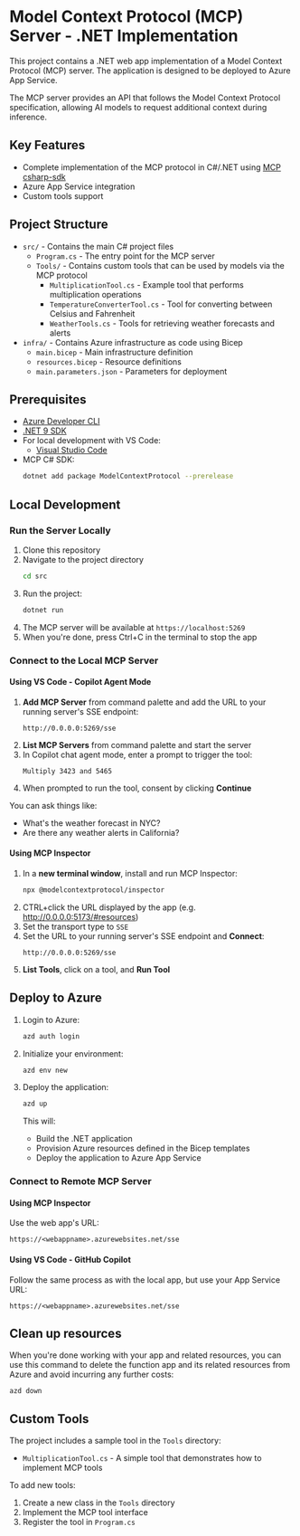 # Model Context Protocol (MCP) Server - .NET Implementation

This project contains a .NET web app implementation of a Model Context Protocol (MCP) server. The application is designed to be deployed to Azure App Service.

The MCP server provides an API that follows the Model Context Protocol specification, allowing AI models to request additional context during inference.

## Key Features

- Complete implementation of the MCP protocol in C#/.NET using [MCP csharp-sdk](https://github.com/modelcontextprotocol/csharp-sdk)
- Azure App Service integration
- Custom tools support

## Project Structure

- `src/` - Contains the main C# project files
  - `Program.cs` - The entry point for the MCP server
  - `Tools/` - Contains custom tools that can be used by models via the MCP protocol
    - `MultiplicationTool.cs` - Example tool that performs multiplication operations
    - `TemperatureConverterTool.cs` - Tool for converting between Celsius and Fahrenheit
    - `WeatherTools.cs` - Tools for retrieving weather forecasts and alerts
- `infra/` - Contains Azure infrastructure as code using Bicep
  - `main.bicep` - Main infrastructure definition
  - `resources.bicep` - Resource definitions
  - `main.parameters.json` - Parameters for deployment

## Prerequisites

- [Azure Developer CLI](https://aka.ms/azd)
- [.NET 9 SDK](https://dotnet.microsoft.com/download)
- For local development with VS Code:
  - [Visual Studio Code](https://code.visualstudio.com/)
- MCP C# SDK:
  ```bash
  dotnet add package ModelContextProtocol --prerelease
  ```

## Local Development

### Run the Server Locally

1. Clone this repository
2. Navigate to the project directory
   ```bash
   cd src
   ```
3. Run the project:
   ```bash
   dotnet run
   ```
4. The MCP server will be available at `https://localhost:5269`
5. When you're done, press Ctrl+C in the terminal to stop the app

### Connect to the Local MCP Server

#### Using VS Code - Copilot Agent Mode

1. **Add MCP Server** from command palette and add the URL to your running server's SSE endpoint:
   ```
   http://0.0.0.0:5269/sse
   ```
2. **List MCP Servers** from command palette and start the server
3. In Copilot chat agent mode, enter a prompt to trigger the tool:
   ```
   Multiply 3423 and 5465
   ```
4. When prompted to run the tool, consent by clicking **Continue**

You can ask things like:
- What's the weather forecast in NYC?
- Are there any weather alerts in California?

#### Using MCP Inspector

1. In a **new terminal window**, install and run MCP Inspector:
   ```bash
   npx @modelcontextprotocol/inspector
   ```
2. CTRL+click the URL displayed by the app (e.g. http://0.0.0.0:5173/#resources)
3. Set the transport type to `SSE`
4. Set the URL to your running server's SSE endpoint and **Connect**:
   ```
   http://0.0.0.0:5269/sse
   ```
5. **List Tools**, click on a tool, and **Run Tool**

## Deploy to Azure

1. Login to Azure:
   ```bash
   azd auth login
   ```

2. Initialize your environment:
   ```bash
   azd env new
   ```

3. Deploy the application:
   ```bash
   azd up
   ```

   This will:
   - Build the .NET application
   - Provision Azure resources defined in the Bicep templates
   - Deploy the application to Azure App Service

### Connect to Remote MCP Server

#### Using MCP Inspector
Use the web app's URL:
```
https://<webappname>.azurewebsites.net/sse
```

#### Using VS Code - GitHub Copilot
Follow the same process as with the local app, but use your App Service URL:
```
https://<webappname>.azurewebsites.net/sse
```

## Clean up resources

When you're done working with your app and related resources, you can use this command to delete the function app and its related resources from Azure and avoid incurring any further costs:

```shell
azd down
```

## Custom Tools

The project includes a sample tool in the `Tools` directory:
- `MultiplicationTool.cs` - A simple tool that demonstrates how to implement MCP tools

To add new tools:
1. Create a new class in the `Tools` directory
2. Implement the MCP tool interface
3. Register the tool in `Program.cs`